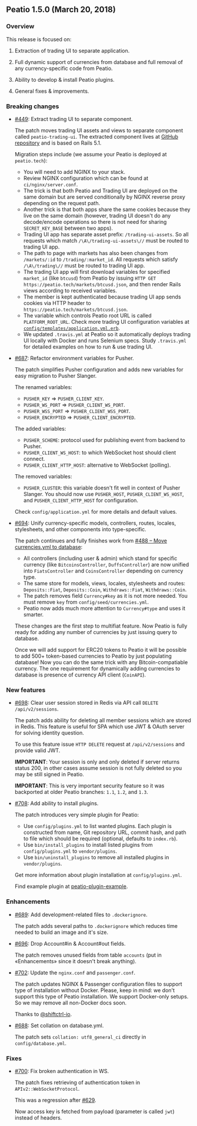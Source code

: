 ## Peatio 1.5.0 (March 20, 2018) ##

### Overview ###

  This release is focused on:
  
  1. Extraction of trading UI to separate application.

  2. Full dynamic support of currencies from database and full removal of any currency-specific code from Peatio.

  3. Ability to develop & install Peatio plugins.

  4. General fixes & improvements.
  
### Breaking changes ###

* [#449](https://github.com/rubykube/peatio/pull/449): Extract trading UI to separate component.

  The patch moves trading UI assets and views to separate component called `peatio-trading-ui`. The extracted component lives at [GitHub repository](https://github.com/rubykube/peatio-trading-ui) and is based on Rails 5.1.
  
  Migration steps include (we assume your Peatio is deployed at `peatio.tech`):

  * You will need to add NGINX to your stack.
  * Review NGINX configuration which can be found at `ci/nginx/server.conf`.
  * The trick is that both Peatio and Trading UI are deployed on the same domain but are served conditionally by NGINX reverse proxy depending on the request path.
  * Another trick is that both apps share the same cookies because they live on the same domain (however, trading UI doesn't do any decode/encode operations so there is not need for sharing `SECRET_KEY_BASE` between two apps).
  * Trading UI app has separate asset prefix: `/trading-ui-assets`. So all requests which match `/\A\/trading-ui-assets\//` must be routed to trading UI app.
  * The path to page with markets has also been changes from `/markets/:id` to `/trading/:market_id`. All requests which satisfy `/\A\/trading\//` must be routed to trading UI app.
  * The trading UI app will first download variables for specified `market_id` (like `btcusd`) from Peatio by issuing `HTTP GET https://peatio.tech/markets/btcusd.json`, and then render Rails views according to received variables.
  * The member is kept authenticated because trading UI app sends cookies via HTTP header to `https://peatio.tech/markets/btcusd.json`.
  * The variable which controls Peatio root URL is called `PLATFORM_ROOT_URL`. Check more trading UI configuration variables at [`config/templates/application.yml.erb`](https://github.com/rubykube/peatio-trading-ui/blob/master/config/templates/application.yml.erb).
  * We updated `.travis.yml` at Peatio so it automatically deploys trading UI locally with Docker and runs Selenium specs. Study `.travis.yml` for detailed examples on how to run & use trading UI.

* [#687](https://github.com/rubykube/peatio/pull/687): Refactor environment variables for Pusher.

  The patch simplifies Pusher configuration and adds new variables for easy migration to Pusher Slanger.
  
  The renamed variables:
  
  * `PUSHER_KEY` => `PUSHER_CLIENT_KEY`.
  * `PUSHER_WS_PORT` => `PUSHER_CLIENT_WS_PORT`.
  * `PUSHER_WSS_PORT` => `PUSHER_CLIENT_WSS_PORT`.
  * `PUSHER_ENCRYPTED` => `PUSHER_CLIENT_ENCRYPTED`.

  The added variables:

  * `PUSHER_SCHEME`: protocol used for publishing event from backend to Pusher.
  * `PUSHER_CLIENT_WS_HOST`: to which WebSocket host should client connect.
  * `PUSHER_CLIENT_HTTP_HOST`: alternative to WebSocket (polling).
  
  The removed variables:
  
  * `PUSHER_CLUSTER`: this variable doesn't fit well in context of Pusher Slanger. You should now use `PUSHER_HOST`, `PUSHER_CLIENT_WS_HOST`, and `PUSHER_CLIENT_HTTP_HOST` for configuration.

  Check `config/application.yml` for more details and default values.

* [#694](https://github.com/rubykube/peatio/pull/694): Unify currency-specific models, controllers, routes, locales, stylesheets, and other components into type-specific.

  The patch continues and fully finishes work from [#488 – Move currencies.yml to database](https://github.com/rubykube/peatio/pull/488):
  
  * All controllers (including user & admin) which stand for specific currency (like `BitcoinsController`, `DuffsController`) are now unified into `FiatsController` and `CoinsController` depending on currency type.
  * The same store for models, views, locales, stylesheets and routes: `Deposits::Fiat`, `Deposits::Coin`, `Withdraws::Fiat`, `Withdraws::Coin`.
  * The patch removes field `Currency#key` as it is not more needed. You must remove `key` from `config/seed/currencies.yml`.
  * Peatio now adds much more attention to `Currency#type` and uses it smarter.
  
  These changes are the first step to multifiat feature. Now Peatio is fully ready for adding any number of currencies by just issuing query to database.
  
  Once we will add support for ERC20 tokens to Peatio it will be possible to add 500+ token-based currencies to Peatio by just populating database! Now you can do the same trick with any Bitcoin-compatiable currency. The one requirement for dynamically adding currencies to database is presence of currency API client (`CoinAPI`).
  
### New features ###

* [#698](https://github.com/rubykube/peatio/pull/698): Clear user session stored in Redis via API call `DELETE /api/v2/sessions`.

  The patch adds ability for deleting all member sessions which are stored in Redis. This feature is useful for SPA which use JWT & OAuth server for solving identity question.
  
  To use this feature issue `HTTP DELETE` request at `/api/v2/sessions` and provide valid JWT.
  
  **IMPORTANT**: Your session is only and only deleted if server returns status 200, in other cases assume session is not fully deleted so you may be still signed in Peatio.
  
  **IMPORTANT**: This is very important security feature so it was backported at older Peatio branches: `1.1`, `1.2`, and `1.3`.

* [#708](https://github.com/rubykube/peatio/pull/708): Add ability to install plugins.

  The patch introduces very simple plugin for Peatio:

  * Use `config/plugins.yml` to list wanted plugins. Each plugin is constructed from name, Git repository URL, commit hash, and path to file which should be required (optional, defaults to `index.rb`).
  * Use `bin/install_plugins` to install listed plugins from `config/plugins.yml` to `vendor/plugins`.
  * Use `bin/uninstall_plugins` to remove all installed plugins in `vendor/plugins`.
  
  Get more information about plugin installation at `config/plugins.yml`.
  
  Find example plugin at [peatio-plugin-example](https://github.com/rubykube/peatio-plugin-example).

### Enhancements ###

* [#689](https://github.com/rubykube/peatio/pull/689): Add development-related files to `.dockerignore`. 
  
  The patch adds several paths to `.dockerignore` which reduces time needed to build an image and it's size. 

* [#696](https://github.com/rubykube/peatio/pull/696): Drop Account#in & Account#out fields.

  The patch removes unused fields from table `accounts` (put in «Enhancements» since it doesn't break anything).
   
* [#702](https://github.com/rubykube/peatio/pull/702): Update the `nginx.conf` and `passenger.conf`.

  The patch updates NGINX & Passenger configuration files to support type of installation without Docker. Please, keep in mind: we don't support this type of Peatio installation. We support Docker-only setups. So we may remove all non-Docker docs soon.
  
  Thanks to [@shiftctrl-io](https://github.com/shiftctrl-io).

* [#688](https://github.com/rubykube/peatio/pull/688): Set collation on database.yml.
  
  The patch sets `collation: utf8_general_ci` directly in `config/database.yml`.

### Fixes ###

* [#700](https://github.com/rubykube/peatio/pull/700): Fix broken authentication in WS.

  The patch fixes retrieving of authentication token in `APIv2::WebSocketProtocol`.
  
  This was a regression after [#629](https://github.com/rubykube/peatio/pull/629).
  
  Now access key is fetched from payload (parameter is called `jwt`) instead of headers. 
